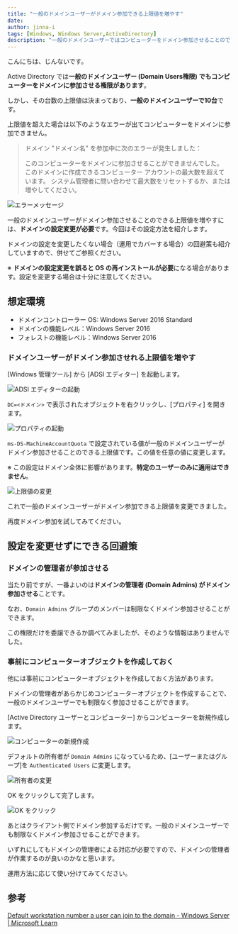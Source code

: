 ```yaml
---
title: "一般のドメインユーザーがドメイン参加できる上限値を増やす"
date: 
author: jinna-i
tags: [Windows, Windows Server,ActiveDirectory]
description: "一般のドメインユーザーではコンピューターをドメイン参加させることのできる台数に制限があります。この上限値を増やす方法や運用で回避する方法を紹介します。"
---
```


こんにちは、じんないです。

Active Directory では**一般のドメインユーザー (Domain Users権限) でもコンピューターをドメインに参加させる権限があります**。

しかし、その台数の上限値は決まっており、**一般のドメインユーザーで10台**です。

上限値を超えた場合は以下のようなエラーが出てコンピューターをドメインに参加できません。

> ドメイン "ドメイン名" を参加中に次のエラーが発生しました：
>
> このコンピューターをドメインに参加させることができませんでした。
> このドメインに作成できるコンピューター アカウントの最大数を超えています。
> システム管理者に問い合わせて最大数をリセットするか、または増やしてください。

![エラーメッセージ](images/001.png)

一般のドメインユーザーがドメイン参加させることのできる上限値を増やすには、**ドメインの設定変更が必要**です。今回はその設定方法を紹介します。

ドメインの設定を変更したくない場合（運用でカバーする場合）の回避策も紹介していますので、併せてご参照ください。

※ **ドメインの設定変更を誤ると OS の再インストールが必要**になる場合があります。設定を変更する場合は十分に注意してください。

## 想定環境

- ドメインコントローラー OS: Windows Server 2016 Standard
- ドメインの機能レベル：Windows Server 2016
- フォレストの機能レベル：Windows Server 2016


### ドメインユーザーがドメイン参加させれる上限値を増やす

[Windows 管理ツール] から [ADSI エディター] を起動します。

![ADSI エディターの起動](images/002.png)

`DC=<ドメイン>` で表示されたオブジェクトを右クリックし、[プロパティ] を開きます。

![プロパティの起動](images/003.png)

`ms-DS-MachineAccountQuota` で設定されている値が一般のドメインユーザーがドメイン参加させることのできる上限値です。この値を任意の値に変更します。

※ この設定はドメイン全体に影響があります。**特定のユーザーのみに適用はできません**。

![上限値の変更](images/004.png)

これで一般のドメインユーザーがドメイン参加できる上限値を変更できました。

再度ドメイン参加を試してみてください。

## 設定を変更せずにできる回避策
### ドメインの管理者が参加させる

当たり前ですが、一番よいのは**ドメインの管理者 (Domain Admins) がドメイン参加させる**ことです。

なお、`Domain Admins` グループのメンバーは制限なくドメイン参加させることができます。

この権限だけを委譲できるか調べてみましたが、そのような情報はありませんでした。

### 事前にコンピューターオブジェクトを作成しておく

他には事前にコンピューターオブジェクトを作成しておく方法があります。

ドメインの管理者があらかじめコンピューターオブジェクトを作成することで、一般のドメインユーザーでも制限なく参加させることができます。

[Active Directory ユーザーとコンピューター] からコンピューターを新規作成します。

![コンピューターの新規作成](images/005.png)

デフォルトの所有者が `Domain Admins` になっているため、[ユーザーまたはグループ]を `Authenticated Users` に変更します。

![所有者の変更](images/006.png)

OK をクリックして完了します。

![OK をクリック](images/007.png)

あとはクライアント側でドメイン参加するだけです。一般のドメインユーザーでも制限なくドメイン参加させることができます。

いずれにしてもドメインの管理者による対応が必要ですので、ドメインの管理者が作業するのが良いのかなと思います。

運用方法に応じて使い分けてみてください。

## 参考

[Default workstation number a user can join to the domain - Windows Server | Microsoft Learn](https://learn.microsoft.com/en-us/troubleshoot/windows-server/identity/default-workstation-numbers-join-domain)
